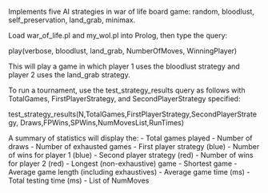 Implements five AI strategies in war of life board game: random, bloodlust, self_preservation, land_grab, minimax.

Load war_of_life.pl and my_wol.pl into Prolog, then type the query:

play(verbose, bloodlust, land_grab, NumberOfMoves, WinningPlayer)

This will play a game in which player 1 uses the bloodlust strategy and player 2 uses the land_grab strategy.


To run a tournament, use the test_strategy_results query as follows with TotalGames, FirstPlayerStrategy, and SecondPlayerStrategy specified:

test_strategy_results(N,TotalGames,FirstPlayerStrategy,SecondPlayerStrategy,
					Draws,FPWins,SPWins,NumMovesList,RunTimes)

A summary of statistics will display the:
	- Total games played
	- Number of draws
	- Number of exhausted games
	- First player strategy (blue)
	- Number of wins for player 1 (blue)
	- Second player strategy (red)
	- Number of wins for player 2 (red)
	- Longest (non-exhaustive) game
	- Shortest game
	- Average game length (including exhaustives)
	- Average game time (ms)
	- Total testing time (ms)
	- List of NumMoves

